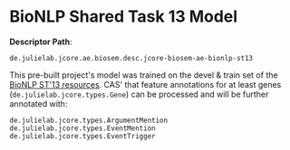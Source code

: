 # BioNLP Shared Task 13 Model  

**Descriptor Path**:
```
de.julielab.jcore.ae.biosem.desc.jcore-biosem-ae-bionlp-st13
```

This pre-built project's model was trained on the devel & train set of the [BioNLP ST'13 resources](http://2013.bionlp-st.org/).
CAS' that feature annotations for at least genes (`de.julielab.jcore.types.Gene`) can be processed and will be further annotated with:
```
de.julielab.jcore.types.ArgumentMention
de.julielab.jcore.types.EventMention
de.julielab.jcore.types.EventTrigger
```
